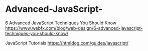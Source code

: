 # Advanced-JavaScript-

6 Advanced JavaScript Techniques You Should Know
https://www.webfx.com/blog/web-design/6-advanced-javascript-techniques-you-should-know/

JavaScript Tutorials
https://htmldog.com/guides/javascript/

